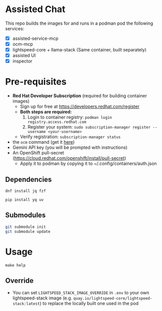 # Assisted Chat

This repo builds the images for and runs in a podman pod the following services:
- [x] assisted-service-mcp
- [x] ocm-mcp
- [x] lightspeed-core + llama-stack (Same container, built separately)
- [x] assisted UI
- [x] inspector

# Pre-requisites

- **Red Hat Developer Subscription** (required for building container images)
  - Sign up for free at https://developers.redhat.com/register
  - **Both steps are required:**
    1. Login to container registry: `podman login registry.access.redhat.com`
    2. Register your system: `sudo subscription-manager register --username <your-username>`
  - Verify registration: `subscription-manager status`
- the `ocm` command (get it [here](https://console.redhat.com/openshift/token))
- Gemini API key (you will be prompted with instructions)
- An OpenShift pull-secret (https://cloud.redhat.com/openshift/install/pull-secret)
    - Apply it to podman by copying it to ~/.config/containers/auth.json

## Dependencies

`dnf install jq fzf`

`pip install yq uv`

## Submodules

```bash
git submodule init
git submodule update
```


# Usage

`make help`

## Override

- You can set `LIGHTSPEED_STACK_IMAGE_OVERRIDE` in `.env` to your own lightspeed-stack image (e.g. `quay.io/lightspeed-core/lightspeed-stack:latest`) to replace the locally built one used in the pod
